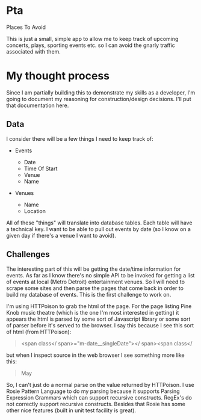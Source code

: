 # Pta

Places To Avoid

This is just a small, simple app to allow me to keep track of upcoming concerts, plays, sporting events etc. so I can avoid the gnarly traffic associated with them.  

# My thought process

Since I am partially building this to demonstrate my skills as a developer, I'm going to document my reasoning for construction/design decisions.  I'll put that documentation here. 

## Data
I consider there will be a few things I need to keep track of:

- Events
  - Date
  - Time Of Start
  - Venue
  - Name
  
- Venues
  - Name
  - Location


All of these "things" will translate into database tables.  Each table will have a technical key. I want to be able to pull out events by date (so I know on a given day if there's a venue I want to avoid). 

## Challenges
The interesting part of this will be getting the date/time information for events. As far as I know there's no simple API to be invoked for getting a list of events at local (Metro Detroit) entertainment venues.  So I will need to scrape some sites and then parse the pages that come back in order to build my database of events.  This is the first challenge to work on.

I'm using HTTPoison to grab the html of the page.  For the page listing Pine Knob music theatre (which is the one I'm most interested in getting) it appears the html is parsed by some sort of Javascript library or some sort of parser before it's served to the browser.  I say this because I see this sort of html (from HTTPoison):

> <span class="html-tag">&lt;span <span class="html-attribute-name">class</
> span>="<span class="html-attribute-value">m-date__singleDate</span>"&gt;</ 
> span><span class="html-tag">&lt;span <span class="html-attribute-name">class</

but when I inspect source in the web browser I see something more like this:
> <span class=m-date__singleDate>
>   <span class=m-date__month> May </span>

So, I can't just do a normal parse on the value returned by HTTPoison. I use Rosie Pattern Language to do my parsing because it supports Parsing Expression Grammars which can support recursive constructs.  RegEx's do not correctly support recursive constructs.  Besides that Rosie has some other nice features (built in unit test facility is great).
